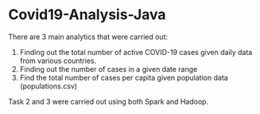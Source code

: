 # Covid19-Analysis-Java

There are 3 main analytics that were carried out:
1) Finding out the total number of active COVID-19 cases given daily data from various countries.
2) Finding out the number of cases in a given date range
3) Find the total number of cases per capita given population data (populations.csv)

Task 2 and 3 were carried out using both Spark and Hadoop.
